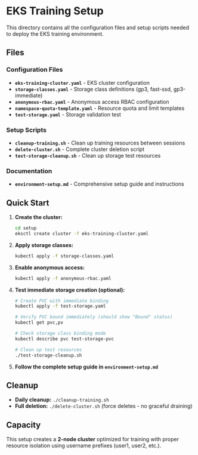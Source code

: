 # EKS Training Setup

This directory contains all the configuration files and setup scripts needed to deploy the EKS training environment.

## Files

### Configuration Files
- **`eks-training-cluster.yaml`** - EKS cluster configuration
- **`storage-classes.yaml`** - Storage class definitions (gp3, fast-ssd, gp3-immediate)
- **`anonymous-rbac.yaml`** - Anonymous access RBAC configuration
- **`namespace-quota-template.yaml`** - Resource quota and limit templates
- **`test-storage.yaml`** - Storage validation test

### Setup Scripts
- **`cleanup-training.sh`** - Clean up training resources between sessions
- **`delete-cluster.sh`** - Complete cluster deletion script
- **`test-storage-cleanup.sh`** - Clean up storage test resources

### Documentation
- **`environment-setup.md`** - Comprehensive setup guide and instructions

## Quick Start

1. **Create the cluster:**
   ```bash
   cd setup
   eksctl create cluster -f eks-training-cluster.yaml
   ```

2. **Apply storage classes:**
   ```bash
   kubectl apply -f storage-classes.yaml
   ```

3. **Enable anonymous access:**
   ```bash
   kubectl apply -f anonymous-rbac.yaml
   ```

4. **Test immediate storage creation (optional):**
   ```bash
   # Create PVC with immediate binding
   kubectl apply -f test-storage.yaml

   # Verify PVC bound immediately (should show "Bound" status)
   kubectl get pvc,pv

   # Check storage class binding mode
   kubectl describe pvc test-storage-pvc

   # Clean up test resources
   ./test-storage-cleanup.sh
   ```

5. **Follow the complete setup guide in `environment-setup.md`**

## Cleanup

- **Daily cleanup:** `./cleanup-training.sh`
- **Full deletion:** `./delete-cluster.sh` (force deletes - no graceful draining)

## Capacity

This setup creates a **2-node cluster** optimized for training with proper resource isolation using username prefixes (user1, user2, etc.).